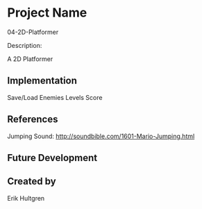 # Project Name
04-2D-Platformer

Description:

A 2D Platformer

## Implementation
Save/Load
Enemies
Levels
Score

## References

Jumping Sound:
http://soundbible.com/1601-Mario-Jumping.html

## Future Development

## Created by
Erik Hultgren
